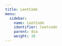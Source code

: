 ```yaml
---
title: LeetCode
menu:
  sidebar:
    name: LeetCode
    identifier: leetcode
    parent: dsa
    weight: 10
---
```

